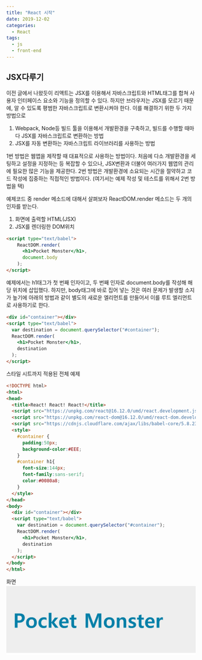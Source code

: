 ```yaml
---
title: "React 시작"
date: 2019-12-02
categories:
  - React
tags:
  - js
  - front-end
---
```


## JSX다루기

이전 글에서 나왔듯이 리액트는 JSX를 이용해서 자바스크립트와 HTML태그를 합쳐 사용자 인터페이스 요소와 기능을 정의할 수 있다. 하지만 브라우저는 JSX를 모르기 때문에, 알 수 있도록 평범한 자바스크립트로 변환시켜야 한다.
이를 해결하기 위한 두 가지 방법으로

1. Webpack, Node등 빌드 툴을 이용해서 개발환경을 구축하고, 빌드를 수행할 때마다 JSX를 자바스크립트로 변환하는 방법
2. JSX를 자동 변환하는 자바스크립트 라이브러리를 사용하는 방법

1번 방법은 웹앱을 제작할 때 대표적으로 사용하는 방법이다. 처음에 다소 개발환경을 세팅하고 설정을 지정하는 등 복잡할 수 있으나, JSX변환과 더불어 여러가지 웹앱의 관리에 필요한 많은 기능을 제공한다.
2번 방법은 개발환경에 소요되는 시간을 절약하고 코드 작성에 집중하는 직접적인 방법이다.
(여기서는 예제 작성 및 테스트를 위해서 2번 방법을 택)

예제코드 중 render 메소드에 대해서 살펴보자
ReactDOM.render 메소드는 두 개의 인자를 받는다.

1. 화면에 출력할 HTML(JSX)
2. JSX를 렌더링한 DOM위치

```html
<script type="text/babel">
    ReactDOM.render(
      <h1>Pocket Monster</h1>,
      document.body
    );
</script>
```

예제에서는 h1태그가 첫 번째 인자이고, 두 번째 인자로 document.body를 작성해 해당 위치에 삽입했다. 하지만, body태그에 바로 집어 넣는 것은 여러 문제가 발생할 소지가 높기에 아래의 방법과 같이 별도의 새로운 엘리먼트를 만들어서 이를 루트 엘리먼트로 사용하기로 한다.

```html
<div id="container"></div>
<script type="text/babel">
  var destination = document.querySelector("#container");
  ReactDOM.render(
    <h1>Pocket Monster</h1>,
    destination
  );
</script>
```

스타일 시트까지 적용된 전체 예제

```html
<!DOCTYPE html>
<html>
<head>
  <title>React! React! React!</title>
  <script src="https://unpkg.com/react@16.12.0/umd/react.development.js"></script>
  <script src="https://unpkg.com/react-dom@16.12.0/umd/react-dom.development.js"></script>
  <script src="https://cdnjs.cloudflare.com/ajax/libs/babel-core/5.8.23/browser.min.js"></script>
  <style>
    #container {
      padding:50px;
      background-color:#EEE;
    }
    #container h1{
      font-size:144px;
      font-family:sans-serif;
      color:#0080a8;
    }
  </style>
</head>
<body>
  <div id="container"></div>
  <script type="text/babel">
    var destination = document.querySelector("#container");
    ReactDOM.render(
      <h1>Pocket Monster</h1>,
      destination
    );
  </script>
</body>
</html>
```

화면
![예제1 화면](/images/react_example1.JPG)
